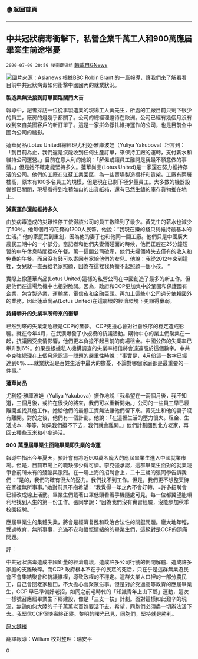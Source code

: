 ###  [:house:返回首頁](https://github.com/ourhimalayas/txt)
---

## 中共冠狀病毒衝擊下，私營企業千萬工人和900萬應屆畢業生前途堪憂
`2020-07-09 20:59 秘密翻译组` [轉載自GNews](https://gnews.org/zh-hant/258927/)

![](https://s3.amazonaws.com/gnews-media-offload/wp-content/uploads/2020/07/09205433/Picture-1-59.png)圖片來源：Asianews 
根據BBC Robin Brant 的一篇報導，讓我們來了解看看目前中共冠狀病毒如何衝擊中國國內的就業狀況。

**製造業無法接到訂單面臨關門大吉**

報導中，記者採訪一位從事製造業的現場工人黃先生，所處的工廠目前只剩下很少的員工，廠房的燈幾乎都關了。公司的總經理還待在歐洲。公司已經有幾個月沒有收到來自美國客戶的新訂單了。這是一家拼命掙扎維持運作的公司，也是目前全中國內公司的縮影。

蓮華尚品(Lotus United)總經理尤利婭·雅庫波娃（Yuliya Yakubova）坦言到：「到目前為止，我們還是沒能收到任何生產訂單，來保持工廠的運轉，支付薪水和維持公司運營。」目前在意大利的她說：「解僱或讓員工離開是我最不願意做的事情。」但是她不確定能堅持多久。蓮華尚品(Lotus United)是一家還在努力維持存活的公司。他們的工廠在江蘇工業園區，為一些賣場製造欄杆和貨架。工廠有兩層樓高，原本有100多名員工的規模，但是現在已剩下極少量員工。大多數的機器設備都已關閉，現場看得到堆積如山的出貨紙箱，還有已然生鏽的庫存貨物推在地上。

**減薪運作還能維持多久**

由於病毒造成的災難性停工使得該公司的員工數降到了最少。黃先生的薪水也減少了50％。他每個月的花費約1200人民幣。他說：“我現在賺的錢只夠維持最基本的生活。” 他的家庭受到重創，因為他的妻子也和他同一間工廠。他們只是中國廣大農民工潮中的一小部分。當記者和他們夫妻倆碰面的時候，他們正趕在25分鐘短暫的中午休息時間裡吃午餐。萬一這間公司破產，他們夫婦倆將失去僅有的收入和免費的午餐。而且沒有錢可以寄回老家給他們的女兒。他說：我從2012年來到這裡，女兒就一直丟給老家照顧，因為在這裡我負擔不起照顧一個小孩。 ”

實際上像蓮華尚品(Lotus United)這樣的私營公司在中國創造了最多的新工作。但是他們在這場危機中也相對脆弱。因為，政府和CCP更加集中於鞏固和保護國有企業，包含製造業，運輸業，電信夜和金融巨頭。再加上這些小公司過分依賴國外的業務，因此蓮華尚品(Lotus United)在這崩壞的經濟環境下更顯得羸弱。

**持續攀升的失業率所帶來的衝擊**

已然到來的失業潮危機是CCP的噩夢。 CCP更擔心會對社會秩序的穩定造成影響。就在今年4月，在武漢爆發了小規模的抗議活動。購物中心的業主們聚集在一起，抗議因受疫情影響，他們更本負擔不起目前的商場租金。中國公佈的失業率已攀升到6%。如果是根據私人機構調查的失業率相信將會遠遠高於這個數字。中共李克強總理在上個月承認這一問題的嚴重性時說：“事實是，4月份這一數字已經達到6％……就業狀況是百姓生活中最大的擔憂，不論對哪個家庭都是最重要的一件事。”

**蓮華尚品**

尤利婭·雅庫波娃（Yuliya Yakubova）振作地說「我希望在一兩個月後，我不知道，三個月後，或許在很快的將來，我們可以重新開始。」公司的一些員工早已經離開並找其他工作。她給他們的最低工資無法讓他們留下來。黃先生和他的妻子沒有離開。對於之後，他們有一個計劃。他說：「在這裡生活的壓力很大。租金、生活成本…等等。如果我們撐不下去，我們就會離開。」他們計劃回到北方老家，再回去種些玉米和小麥過活。

**900** **萬應屆畢業生面臨畢業即失業的命運**

報導中指出今年夏天，預計會有將近900萬名龐大的應屆畢業生進入中國就業市場。但是，目前市場上的職缺卻少得可憐。李克強承認，這群畢業生面對的就業競爭會前所未有的殘酷與激烈。在一場上海的招聘會上，二十三歲的張同學告訴我們：“是的，我們的確有很大的壓力。我們找不到工作。但是，我們更不想整天待在家裡無所事事。”她對前景不抱希望：“我覺得一年之內不會好轉。=許多招聘會已經改成線上活動。畢業生們戴著口罩低頭看著手機隨處可見，每一位都冀望能順利地找到人生的第一份工作。張同學說：“因為我們沒有實習經驗，沒能參加秋季校園招聘。 ”

應屆畢業生的集體失業，將會是經濟复甦和政治合法性的關鍵問題。龐大地年輕，受過教育，無所事事，充滿不安和憤慨情緒的的畢業生們，這絕對是CCP的頭痛問題。

評：

中共冠狀病毒造成中國鉅量的經濟崩壞，造成許多公司行號的倒閉解體、造成許多家庭的支離破碎。而CCP 政府根本不在乎的民眾的死活，只在乎是這群無業遊民會不會集結聚會和抗議維權，導致政權的不穩定。這群失業人口裡的一部分農民工，自己會回老家種田，不太擔心會聚眾滋事。但是對於受過高等教育的應屆畢業生，CCP 早已準備好老招，如同之前毛時代的「知識青年上山下鄉」運動，這次一樣號召應屆畢業生下鄉建設，像是「三支一扶」計劃。面對這樣如此艱辛的現況，無論如何大陸的千千萬萬老百姓要活下去。希望，同胞們必須盡一切辦法活下去。我堅信CCP很快壽終正寢。黎明的曙光已見，同胞們，堅持就是勝利。

[原文鏈接](https://www.bbc.com/news/business-53303357)

翻譯報導：William 
校對整理：瑞安平

0
